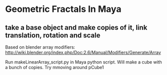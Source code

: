 # Geometric Fractals In Maya
## take a base object and make copies of it, link translation, rotation and scale

Based on blender array modifiers: http://wiki.blender.org/index.php/Doc:2.6/Manual/Modifiers/Generate/Array

Run makeLinearArray_script.py in Maya python script. Will make a cube with a bunch of copies. Try mmoving around pCube1
